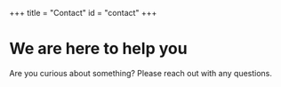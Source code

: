 +++
title = "Contact"
id = "contact"
+++

# We are here to help you

Are you curious about something? Please reach out with any questions.
